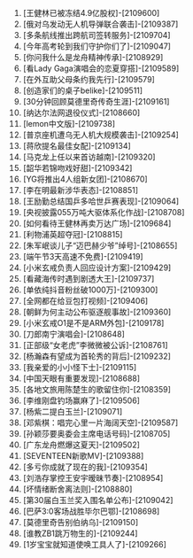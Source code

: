 
1. [王健林已被冻结4.9亿股权]-[2109600]
1. [俄对乌发动无人机导弹联合袭击]-[2109387]
1. [多条航线推出跨航司签转服务]-[2109704]
1. [今年高考轮到我们守护你们了]-[2109047]
1. [你问我什么是龙舟精神传承]-[2108929]
1. [看Lady Gaga演唱会的恋夏穿搭]-[2109589]
1. [在外互助父母条约我先行]-[2109579]
1. [创造家们的桌子belike]-[2109511]
1. [30分钟回顾莫德里奇传奇生涯]-[2109161]
1. [纳达尔法网退役仪式]-[2108660]
1. [lemon中文版]-[2109738]
1. [普京座机遭乌无人机大规模袭击]-[2109254]
1. [蒋欣提名最佳女配]-[2109134]
1. [马克龙上任以来首访越南]-[2109320]
1. [韶华若锦吻戏好甜]-[2109342]
1. [YG将推出4人组新女团]-[2108670]
1. [李在明最新涉华表态]-[2108851]
1. [王励勤总结国乒多哈世乒赛表现]-[2109064]
1. [央视披露055万吨大驱体系化作战]-[2108708]
1. [如何看待王健林再卖万达广场]-[2109684]
1. [利物浦英超夺冠]-[2108815]
1. [朱军岷谈儿子“迈巴赫少爷”绰号]-[2108655]
1. [端午节3天高速不免费]-[2109419]
1. [小米玄戒负责人回应设计方案]-[2109429]
1. [看藏海传时遇到剧透大王]-[2109737]
1. [单依纯抖音粉丝破1000万]-[2109300]
1. [全网都在给豆包打视频]-[2109406]
1. [朝鲜为何主动公布驱逐舰事故]-[2109360]
1. [小米玄戒O1是不是ARM外包]-[2109178]
1. [刀郎南宁演唱会]-[2108648]
1. [正部级“女老虎”李微微被公诉]-[2108761]
1. [杨瀚森有望成为首轮秀的背后]-[2109232]
1. [我亲爱的小小怪下士]-[2109115]
1. [中国天眼有重要发现]-[2108688]
1. [各地文旅用陈楚生的歌留住你]-[2108359]
1. [李维刚盘钓场赢麻了]-[2109506]
1. [杨紫二提白玉兰]-[2109071]
1. [邓紫棋：唱完心里一片海阔天空]-[2109587]
1. [孙颖莎要奥委会主席电话号码]-[2108705]
1. [广东龙舟燃爆这夏天]-[2109502]
1. [SEVENTEEN新歌MV]-[2109388]
1. [多亏你成就了现在的我]-[2109354]
1. [刘浩存掌控王安宇暧昧节奏]-[2108954]
1. [坏情绪断舍离法则]-[2108880]
1. [第30届白玉兰奖入围名单公布]-[2109042]
1. [巴萨3:0客场战胜毕尔巴鄂]-[2108698]
1. [莫德里奇告别伯纳乌]-[2109150]
1. [谁教ZB1跳万物生的]-[2109244]
1. [1岁宝宝就知道使唤工具人了]-[2109266]